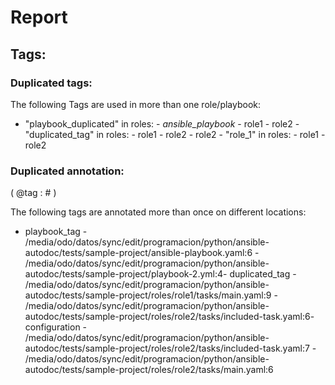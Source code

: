# Report

## Tags:

### Duplicated tags:

The following Tags are used in more than one role/playbook:
- "playbook_duplicated" in roles:    - _ansible_playbook_     - role1     - role2 - "duplicated_tag" in roles:    - role1     - role2     - role2 - "role_1" in roles:    - role1     - role2 
### Duplicated annotation:

( @tag : <name> # <description> )

The following tags are annotated more than once on different locations:
- playbook_tag  - /media/odo/datos/sync/edit/programacion/python/ansible-autodoc/tests/sample-project/ansible-playbook.yaml:6  - /media/odo/datos/sync/edit/programacion/python/ansible-autodoc/tests/sample-project/playbook-2.yml:4- duplicated_tag  - /media/odo/datos/sync/edit/programacion/python/ansible-autodoc/tests/sample-project/roles/role1/tasks/main.yaml:9  - /media/odo/datos/sync/edit/programacion/python/ansible-autodoc/tests/sample-project/roles/role2/tasks/included-task.yaml:6- configuration  - /media/odo/datos/sync/edit/programacion/python/ansible-autodoc/tests/sample-project/roles/role2/tasks/included-task.yaml:7  - /media/odo/datos/sync/edit/programacion/python/ansible-autodoc/tests/sample-project/roles/role2/tasks/main.yaml:6